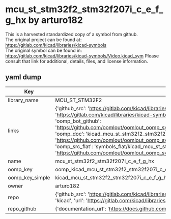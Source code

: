 # mcu_st_stm32f2_stm32f207i_c_e_f_g_hx by arturo182  
This is a harvested standardized copy of a symbol from github.  
The original project can be found at:  
https://gitlab.com/kicad/libraries/kicad-symbols  
The original symbol can be found in:
https://gitlab.com/kicad/libraries/kicad-symbols/Video.kicad_sym
Please consult that link for additional, details, files, and license information.  
## yaml dump  
| Key | Value |  
| --- | --- |  
| library_name | MCU_ST_STM32F2 |  
| links | {'github_src': 'https://gitlab.com/kicad/libraries/kicad-symbols/Video.kicad_sym', 'github_src_repo': 'https://gitlab.com/kicad/libraries/kicad-symbols', 'oomp_bot': 'kicad_mcu_st_stm32f2_stm32f207i_c_e_f_g_hx/working', 'oomp_bot_github': 'https://github.com/oomlout/oomlout_oomp_symbol_bot/tree/main/kicad_mcu_st_stm32f2_stm32f207i_c_e_f_g_hx/working', 'oomp_doc': 'kicad_mcu_st_stm32f2_stm32f207i_c_e_f_g_hx/working', 'oomp_doc_github': 'https://github.com/oomlout/oomlout_oomp_symbol_doc/tree/main/kicad_mcu_st_stm32f2_stm32f207i_c_e_f_g_hx/working', 'oomp_src_flat': 'symbols_flat/kicad_mcu_st_stm32f2_stm32f207i_c_e_f_g_hx/working', 'oomp_src_flat_github': 'https://github.com/oomlout/oomlout_oomp_symbol_src/tree/main/kicad_mcu_st_stm32f2_stm32f207i_c_e_f_g_hx/working'} |  
| name | mcu_st_stm32f2_stm32f207i_c_e_f_g_hx |  
| oomp_key | oomp_kicad_mcu_st_stm32f2_stm32f207i_c_e_f_g_hx |  
| oomp_key_simple | kicad_mcu_st_stm32f2_stm32f207i_c_e_f_g_hx |  
| owner | arturo182 |  
| repo | {'github_src': 'https://gitlab.com/kicad/libraries/kicad-symbols/Video.kicad_sym', 'name': 'libraries/kicad-symbols', 'owner': 'kicad', 'url': 'https://gitlab.com/kicad/libraries/kicad-symbols'} |  
| repo_github | {'documentation_url': 'https://docs.github.com/rest/repos/repos#get-a-repository', 'message': 'Not Found'} |  

